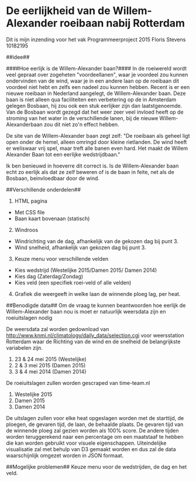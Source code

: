 # De eerlijkheid van de Willem-Alexander roeibaan nabij Rotterdam
Dit is mijn inzending voor het vak Programmeerproject 2015
Floris Stevens	10182195

##idee##

####Hoe eerlijk is de Willem-Alexander baan?####
In de roeiwereld wordt veel gepraat over zogeheten "voordeellanen", waar je voordeel zou kunnen ondervinden van de wind, waar je in een andere laan op de roeibaan dit voordeel niet hebt en zelfs een nadeel zou kunnen hebben. Recent is er een nieuwe roeibaan in Nederland aangelegt, de Willem-Alexander baan. Deze baan is niet alleen qua faciliteiten een verbetering op de in Amsterdam gelegen Bosbaan, hij zou ook een stuk eerlijker zijn dan laatstgenoemde. Van de Bosbaan wordt gezegd dat het weer zeer veel invloed heeft op de stroming van het water in de  verschillende lanen, bij de nieuwe Willem-Alexanderbaan zou dit niet zo'n effect hebben.

De site van de Willem-Alexander baan zegt zelf:
"De roeibaan als geheel ligt open onder de hemel, alleen omringd door kleine rietlanden. De wind heeft er weliswaar vrij spel, maar treft alle banen even hard. Het maakt de Willem Alexander Baan tot een eerlijke wedstrijdbaan."

Ik ben benieuwd in hoeverre dit correct is. Is de Willem-Alexander baan echt zo eerlijk als dat ze zelf beweren of is de baan in feite, net als de Bosbaan, beinvloedbaar door de wind.

##Verschillende onderdelen##
1. HTML pagina
  * Met CSS file
  * Baan kaart bovenaan (statisch)
2. Windroos
  * Windrichting van de dag, afhankelijk van de gekozen dag bij punt 3.
  * Wind snelheid, afhankelijk van gekozen dag bij punt 3. 
3. Keuze menu voor verschillende velden
  * Kies wedstrijd (Westelijke 2015/Damen 2015/ Damen 2014)
  * Kies dag (Zaterdag/Zondag)
  * Kies veld (een specifiek roei-veld of alle velden)
4. Grafiek die weergeeft in welke laan de winnende ploeg lag, per heat.

##Benodigde data##
Om de vraag te kunnen beantwoorden hoe eerlijk de Willem-Alexander baan nou is moet er natuurlijk weersdata zijn en roeiuitslagen nodig

De weersdata zal worden gedownload van http://www.knmi.nl/climatology/daily_data/selection.cgi voor weersstation Rotterdam waar de Richting van de wind en de snelheid de belangrijkste variabelen zijn.
1. 23 & 24 mei 2015 (Westelijke)
2.  2 &  3 mei 2015 (Damen 2015)
3.  3 &  4 mei 2014 (Damen 2014)

De roeiuitslagen zullen worden gescraped van time-team.nl
1. Westelijke 2015
2. Damen 2015
3. Damen 2014

De uitslagen zullen voor elke heat opgeslagen worden met de starttijd, de ploegen, de gevaren tijd, de laan, de behaalde plaats. De gevaren
tijd van de winnende ploeg zal gezien worden als 100% score. De andere tijden worden teruggerekend naar een percentage om een maatstaaf te
hebben die kan worden gebruikt voor visuele eigenschappen.
Uiteindelijke visualisatie zal met behulp van D3 gemaakt worden en dus zal de data waarschijnlijk omgezet worden in JSON formaat.

##Mogelijke problemen##
Keuze menu voor de wedstrijden, de dag en het veld.
